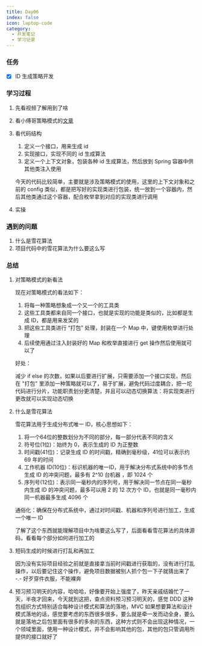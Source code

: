 ```yaml
---
title: Day06
index: false
icon: laptop-code
category:
  - 开发笔记
  - 学习记录
---
```


### 任务

- [x] ID 生成策略开发

### 学习过程

1. 先看视频了解用到了啥

2. 看小傅哥策略模式的[文章](https://mp.weixin.qq.com/s/zOFLtSFVrYEyTuihzwgKYw)

3. 看代码结构

   1. 定义一个接口，用来生成 id
   2. 实现接口，实现不同的 id 生成算法
   3. 定义一个上下文对象，包装各种 id 生成算法，然后放到 Spring 容器中供其他类注入使用

   今天的代码比较简单，主要就是涉及策略模式的使用，这里的上下文对象和之前的 config 类似，都是把写好的实现类进行包装，统一放到一个容器内，然后其他类通过这个容器，配合枚举拿到对应的实现类进行调用

4. 实操

### 遇到的问题

1. 什么是雪花算法
2. 项目代码中的雪花算法为什么要这么写

### 总结

1. 对策略模式的新看法

   现在对策略模式的看法如下：

   1. 将每一种策略想象成一个又一个的工具类
   2. 这些工具类都来自同一个接口，也就是实现的功能是类似的，比如都是生成 ID，都是用来发奖的
   3. 把这些工具类进行 “打包” 处理，封装在一个 Map 中，键使用枚举进行处理
   4. 后续使用通过注入封装好的 Map 和枚举直接进行 get 操作然后使用就可以了

   好处：

   减少 if else 的次数，如果以后要进行扩展，只需要添加一个接口实现，然后在 "打包" 里添加一种策略就可以了，易于扩展，避免代码过度耦合，把一坨代码进行分片，功能职责划分更清楚，并且可以动态切换算法：将实现类进行更改就可以实现动态切换

2. 什么是雪花算法

   雪花算法用于生成分布式唯一 ID，核心思想如下：

   1. 将一个64位的整数划分为不同的部分，每一部分代表不同的含义
   2. 符号位(1位)：始终为 0，表示生成的 ID 为正整数
   3. 时间戳(41位)：记录生成 ID 的时间戳，精确到毫秒级，41位可以表示约 69 年的时间
   4. 工作机器 ID(10位)：标识机器的唯一ID，用于解决分布式系统中的多节点生成 ID 的冲突问题，最多有 2^10 台机器 ，即 1024 个
   5. 序列号(12位)：表示同一毫秒内的序列号，用于解决同一节点在同一毫秒内生成 ID 的冲突问题，最多可以用 2 的 12 次方个 ID，也就是同一毫秒内同一机器最多生成 4096 个

   通俗化：确保在分布式系统中，通过对时间戳、机器和序列号进行加工，生成一个唯一 ID

   了解了这个东西就能理解项目中为啥要这么写了，后面看看雪花算法的具体源码，看看每个部分如何进行加工的

3. 短码生成的时候进行打乱和再加工

   因为没有实际项目经验之前就是直接拿当前时间戳进行获取的，没有进行打乱操作，以后要记住这个操作，避免项目数据被别人抓个包一下子就猜出来了 -.- 好歹穿件衣服，不能裸奔

4. 预习预习明天的内容，哈哈哈，好像要开始上强度了，昨天亲戚结婚忙了一天，半夜才回来，今天就到这把，查点资料预习预习明天的，感觉 DDD 这种包组织方式特别适合每种设计模式和算法的落地，MVC 如果想要算法和设计模式落地的话，感觉要考虑的东西很多很多，要么就是牵一发而动全身，要么就是落地之后包里面有很多的多余的东西，这种方式则不会出现这种情况，一个领域里面，使用一种设计模式，并不会影响其他的包，其他的包只管调用所提供的接口就好了